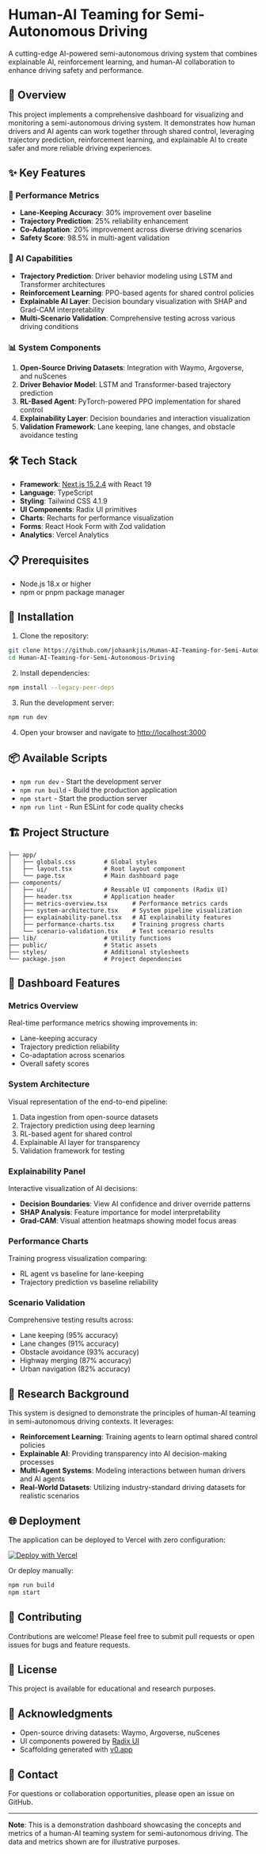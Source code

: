 # Human-AI Teaming for Semi-Autonomous Driving

A cutting-edge AI-powered semi-autonomous driving system that combines explainable AI, reinforcement learning, and human-AI collaboration to enhance driving safety and performance.

## 🚗 Overview

This project implements a comprehensive dashboard for visualizing and monitoring a semi-autonomous driving system. It demonstrates how human drivers and AI agents can work together through shared control, leveraging trajectory prediction, reinforcement learning, and explainable AI to create safer and more reliable driving experiences.

## ✨ Key Features

### 🎯 Performance Metrics
- **Lane-Keeping Accuracy**: 30% improvement over baseline
- **Trajectory Prediction**: 25% reliability enhancement
- **Co-Adaptation**: 20% improvement across diverse driving scenarios
- **Safety Score**: 98.5% in multi-agent validation

### 🧠 AI Capabilities
- **Trajectory Prediction**: Driver behavior modeling using LSTM and Transformer architectures
- **Reinforcement Learning**: PPO-based agents for shared control policies
- **Explainable AI Layer**: Decision boundary visualization with SHAP and Grad-CAM interpretability
- **Multi-Scenario Validation**: Comprehensive testing across various driving conditions

### 📊 System Components
1. **Open-Source Driving Datasets**: Integration with Waymo, Argoverse, and nuScenes
2. **Driver Behavior Model**: LSTM and Transformer-based trajectory prediction
3. **RL-Based Agent**: PyTorch-powered PPO implementation for shared control
4. **Explainability Layer**: Decision boundaries and interaction visualization
5. **Validation Framework**: Lane keeping, lane changes, and obstacle avoidance testing

## 🛠️ Tech Stack

- **Framework**: [Next.js 15.2.4](https://nextjs.org/) with React 19
- **Language**: TypeScript
- **Styling**: Tailwind CSS 4.1.9
- **UI Components**: Radix UI primitives
- **Charts**: Recharts for performance visualization
- **Forms**: React Hook Form with Zod validation
- **Analytics**: Vercel Analytics

## 📋 Prerequisites

- Node.js 18.x or higher
- npm or pnpm package manager

## 🚀 Installation

1. Clone the repository:
```bash
git clone https://github.com/johaankjis/Human-AI-Teaming-for-Semi-Autonomous-Driving.git
cd Human-AI-Teaming-for-Semi-Autonomous-Driving
```

2. Install dependencies:
```bash
npm install --legacy-peer-deps
```

3. Run the development server:
```bash
npm run dev
```

4. Open your browser and navigate to [http://localhost:3000](http://localhost:3000)

## 📦 Available Scripts

- `npm run dev` - Start the development server
- `npm run build` - Build the production application
- `npm start` - Start the production server
- `npm run lint` - Run ESLint for code quality checks

## 🏗️ Project Structure

```
├── app/
│   ├── globals.css        # Global styles
│   ├── layout.tsx         # Root layout component
│   └── page.tsx           # Main dashboard page
├── components/
│   ├── ui/                # Reusable UI components (Radix UI)
│   ├── header.tsx         # Application header
│   ├── metrics-overview.tsx       # Performance metrics cards
│   ├── system-architecture.tsx    # System pipeline visualization
│   ├── explainability-panel.tsx   # AI explainability features
│   ├── performance-charts.tsx     # Training progress charts
│   └── scenario-validation.tsx    # Test scenario results
├── lib/                   # Utility functions
├── public/                # Static assets
├── styles/                # Additional stylesheets
└── package.json           # Project dependencies
```

## 🎨 Dashboard Features

### Metrics Overview
Real-time performance metrics showing improvements in:
- Lane-keeping accuracy
- Trajectory prediction reliability
- Co-adaptation across scenarios
- Overall safety scores

### System Architecture
Visual representation of the end-to-end pipeline:
1. Data ingestion from open-source datasets
2. Trajectory prediction using deep learning
3. RL-based agent for shared control
4. Explainable AI layer for transparency
5. Validation framework for testing

### Explainability Panel
Interactive visualization of AI decisions:
- **Decision Boundaries**: View AI confidence and driver override patterns
- **SHAP Analysis**: Feature importance for model interpretability
- **Grad-CAM**: Visual attention heatmaps showing model focus areas

### Performance Charts
Training progress visualization comparing:
- RL agent vs baseline for lane-keeping
- Trajectory prediction vs baseline reliability

### Scenario Validation
Comprehensive testing results across:
- Lane keeping (95% accuracy)
- Lane changes (91% accuracy)
- Obstacle avoidance (93% accuracy)
- Highway merging (87% accuracy)
- Urban navigation (82% accuracy)

## 🔬 Research Background

This system is designed to demonstrate the principles of human-AI teaming in semi-autonomous driving contexts. It leverages:

- **Reinforcement Learning**: Training agents to learn optimal shared control policies
- **Explainable AI**: Providing transparency into AI decision-making processes
- **Multi-Agent Systems**: Modeling interactions between human drivers and AI agents
- **Real-World Datasets**: Utilizing industry-standard driving datasets for realistic scenarios

## 🌐 Deployment

The application can be deployed to Vercel with zero configuration:

[![Deploy with Vercel](https://vercel.com/button)](https://vercel.com/new/clone?repository-url=https://github.com/johaankjis/Human-AI-Teaming-for-Semi-Autonomous-Driving)

Or deploy manually:
```bash
npm run build
npm start
```

## 🤝 Contributing

Contributions are welcome! Please feel free to submit pull requests or open issues for bugs and feature requests.

## 📄 License

This project is available for educational and research purposes.

## 🙏 Acknowledgments

- Open-source driving datasets: Waymo, Argoverse, nuScenes
- UI components powered by [Radix UI](https://www.radix-ui.com/)
- Scaffolding generated with [v0.app](https://v0.dev/)

## 📧 Contact

For questions or collaboration opportunities, please open an issue on GitHub.

---

**Note**: This is a demonstration dashboard showcasing the concepts and metrics of a human-AI teaming system for semi-autonomous driving. The data and metrics shown are for illustrative purposes.
